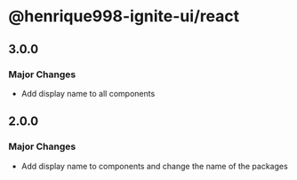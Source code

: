 # @henrique998-ignite-ui/react

## 3.0.0

### Major Changes

- Add display name to all components

## 2.0.0

### Major Changes

- Add display name to components and change the name of the packages
